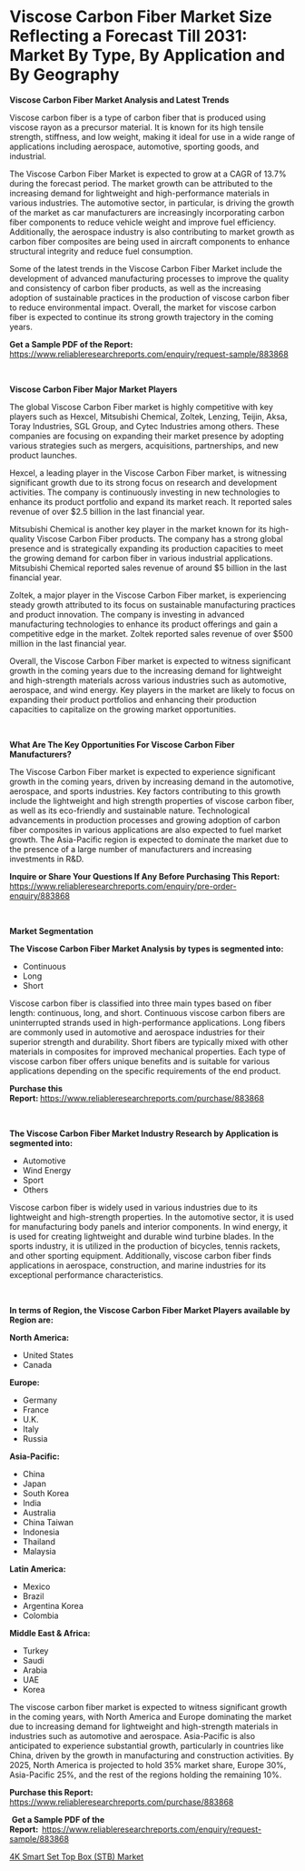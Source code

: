 <p><h1>Viscose Carbon Fiber Market Size Reflecting a Forecast Till 2031: Market By Type, By Application and By Geography</h1></p><p><strong>Viscose Carbon Fiber Market Analysis and Latest Trends</strong></p>
<p><p>Viscose carbon fiber is a type of carbon fiber that is produced using viscose rayon as a precursor material. It is known for its high tensile strength, stiffness, and low weight, making it ideal for use in a wide range of applications including aerospace, automotive, sporting goods, and industrial.</p><p>The Viscose Carbon Fiber Market is expected to grow at a CAGR of 13.7% during the forecast period. The market growth can be attributed to the increasing demand for lightweight and high-performance materials in various industries. The automotive sector, in particular, is driving the growth of the market as car manufacturers are increasingly incorporating carbon fiber components to reduce vehicle weight and improve fuel efficiency. Additionally, the aerospace industry is also contributing to market growth as carbon fiber composites are being used in aircraft components to enhance structural integrity and reduce fuel consumption.</p><p>Some of the latest trends in the Viscose Carbon Fiber Market include the development of advanced manufacturing processes to improve the quality and consistency of carbon fiber products, as well as the increasing adoption of sustainable practices in the production of viscose carbon fiber to reduce environmental impact. Overall, the market for viscose carbon fiber is expected to continue its strong growth trajectory in the coming years.</p></p>
<p><strong>Get a Sample PDF of the Report:&nbsp;</strong> <a href="https://www.reliableresearchreports.com/enquiry/request-sample/883868">https://www.reliableresearchreports.com/enquiry/request-sample/883868</a></p>
<p>&nbsp;</p>
<p><strong>Viscose Carbon Fiber Major Market Players</strong></p>
<p><p>The global Viscose Carbon Fiber market is highly competitive with key players such as Hexcel, Mitsubishi Chemical, Zoltek, Lenzing, Teijin, Aksa, Toray Industries, SGL Group, and Cytec Industries among others. These companies are focusing on expanding their market presence by adopting various strategies such as mergers, acquisitions, partnerships, and new product launches.</p><p>Hexcel, a leading player in the Viscose Carbon Fiber market, is witnessing significant growth due to its strong focus on research and development activities. The company is continuously investing in new technologies to enhance its product portfolio and expand its market reach. It reported sales revenue of over $2.5 billion in the last financial year.</p><p>Mitsubishi Chemical is another key player in the market known for its high-quality Viscose Carbon Fiber products. The company has a strong global presence and is strategically expanding its production capacities to meet the growing demand for carbon fiber in various industrial applications. Mitsubishi Chemical reported sales revenue of around $5 billion in the last financial year.</p><p>Zoltek, a major player in the Viscose Carbon Fiber market, is experiencing steady growth attributed to its focus on sustainable manufacturing practices and product innovation. The company is investing in advanced manufacturing technologies to enhance its product offerings and gain a competitive edge in the market. Zoltek reported sales revenue of over $500 million in the last financial year.</p><p>Overall, the Viscose Carbon Fiber market is expected to witness significant growth in the coming years due to the increasing demand for lightweight and high-strength materials across various industries such as automotive, aerospace, and wind energy. Key players in the market are likely to focus on expanding their product portfolios and enhancing their production capacities to capitalize on the growing market opportunities.</p></p>
<p>&nbsp;</p>
<p><strong>What Are The Key Opportunities For Viscose Carbon Fiber Manufacturers?</strong></p>
<p><p>The Viscose Carbon Fiber market is expected to experience significant growth in the coming years, driven by increasing demand in the automotive, aerospace, and sports industries. Key factors contributing to this growth include the lightweight and high strength properties of viscose carbon fiber, as well as its eco-friendly and sustainable nature. Technological advancements in production processes and growing adoption of carbon fiber composites in various applications are also expected to fuel market growth. The Asia-Pacific region is expected to dominate the market due to the presence of a large number of manufacturers and increasing investments in R&D.</p></p>
<p><strong>Inquire or Share Your Questions If Any Before Purchasing This Report:</strong> <a href="https://www.reliableresearchreports.com/enquiry/pre-order-enquiry/883868">https://www.reliableresearchreports.com/enquiry/pre-order-enquiry/883868</a></p>
<p>&nbsp;</p>
<p><strong>Market Segmentation</strong></p>
<p><strong>The Viscose Carbon Fiber Market Analysis by types is segmented into:</strong></p>
<p><ul><li>Continuous</li><li>Long</li><li>Short</li></ul></p>
<p><p>Viscose carbon fiber is classified into three main types based on fiber length: continuous, long, and short. Continuous viscose carbon fibers are uninterrupted strands used in high-performance applications. Long fibers are commonly used in automotive and aerospace industries for their superior strength and durability. Short fibers are typically mixed with other materials in composites for improved mechanical properties. Each type of viscose carbon fiber offers unique benefits and is suitable for various applications depending on the specific requirements of the end product.</p></p>
<p><strong>Purchase this Report:&nbsp;</strong><a href="https://www.reliableresearchreports.com/purchase/883868">https://www.reliableresearchreports.com/purchase/883868</a></p>
<p>&nbsp;</p>
<p><strong>The Viscose Carbon Fiber Market Industry Research by Application is segmented into:</strong></p>
<p><ul><li>Automotive</li><li>Wind Energy</li><li>Sport</li><li>Others</li></ul></p>
<p><p>Viscose carbon fiber is widely used in various industries due to its lightweight and high-strength properties. In the automotive sector, it is used for manufacturing body panels and interior components. In wind energy, it is used for creating lightweight and durable wind turbine blades. In the sports industry, it is utilized in the production of bicycles, tennis rackets, and other sporting equipment. Additionally, viscose carbon fiber finds applications in aerospace, construction, and marine industries for its exceptional performance characteristics.</p></p>
<p>&nbsp;</p>
<p><strong>In terms of Region, the Viscose Carbon Fiber Market Players available by Region are:</strong></p>
<p>
    <p> <strong> North America: </strong>
        <ul>
            <li>United States</li>
            <li>Canada</li>
        </ul>
        </p> 
    <p> <strong> Europe: </strong>
        <ul>
            <li>Germany</li>
            <li>France</li>
            <li>U.K.</li>
            <li>Italy</li>
            <li>Russia</li>
        </ul>
        </p> 
    <p> <strong> Asia-Pacific: </strong>
        <ul>
            <li>China</li>
            <li>Japan</li>
            <li>South Korea</li>
            <li>India</li>
            <li>Australia</li>
            <li>China Taiwan</li>
            <li>Indonesia</li>
            <li>Thailand</li>
            <li>Malaysia</li>
        </ul>
        </p> 
    <p> <strong> Latin America: </strong>
        <ul>
            <li>Mexico</li>
            <li>Brazil</li>
            <li>Argentina Korea</li>
            <li>Colombia</li>
        </ul>
        </p> 
    <p> <strong> Middle East & Africa: </strong>
        <ul>
            <li>Turkey</li>
            <li>Saudi</li>
            <li>Arabia</li>
            <li>UAE</li>
            <li>Korea</li>
        </ul>
    </p>
    </p>
<p><p>The viscose carbon fiber market is expected to witness significant growth in the coming years, with North America and Europe dominating the market due to increasing demand for lightweight and high-strength materials in industries such as automotive and aerospace. Asia-Pacific is also anticipated to experience substantial growth, particularly in countries like China, driven by the growth in manufacturing and construction activities. By 2025, North America is projected to hold 35% market share, Europe 30%, Asia-Pacific 25%, and the rest of the regions holding the remaining 10%.</p></p>
<p><strong>Purchase this Report: </strong><a href="https://www.reliableresearchreports.com/purchase/883868">https://www.reliableresearchreports.com/purchase/883868</a></p>
<p>&nbsp;<strong>Get a Sample PDF of the Report:&nbsp;&nbsp;</strong><a href="https://www.reliableresearchreports.com/enquiry/request-sample/883868">https://www.reliableresearchreports.com/enquiry/request-sample/883868</a></p>
<p><strong></strong></p>
<p><p><a href="https://forested-sushi-9b0.notion.site/Global-4K-Smart-Set-Top-Box-STB-Market-by-Types-Applications-and-Major-Players-with-Regional-Gr-91f29897785a45c1ad4bd5b34a0dfb43">4K Smart Set Top Box (STB) Market</a></p></p>